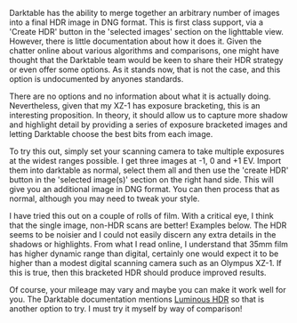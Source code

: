 Darktable has the ability to merge together an arbitrary number of images into a final HDR image in DNG format. This is first class support, via a 'Create HDR' button in the 'selected images' section on the lighttable view. However, there is little documentation about how it does it. Given the chatter online about various algorithms and comparisons, one might have thought that the Darktable team would be keen to share their HDR strategy or even offer some options. As it stands now, that is not the case, and this option is undocumented by anyones standards.

There are no options and no information about what it is actually doing. Nevertheless, given that my XZ-1 has exposure bracketing, this is an interesting proposition. In theory, it should allow us to capture more shadow and highlight detail by providing a series of exposure bracketed images and letting Darktable choose the best bits from each image. 

To try this out, simply set your scanning camera to take multiple exposures at the widest ranges possible. I get three images at -1, 0 and +1 EV. Import them into darktable as normal, select them all and then use the 'create HDR' button in the 'selected image(s)' section on the right hand side. This will give you an additional image in DNG format. You can then process that as normal, although you may need to tweak your style.

I have tried this out on a couple of rolls of film. With a critical eye, I think that the single image, non-HDR scans are better! Examples below. The HDR seems to be noisier and I could not easily discern any extra details in the shadows or highlights. From what I read online, I understand that 35mm film has higher dynamic range than digital, certainly one would expect it to be higher than a modest digital scanning camera such as an Olympus XZ-1. If this is true, then this bracketed HDR should produce improved results.

Of course, your mileage may vary and maybe you can make it work well for you. The Darktable documentation mentions [Luminous HDR](http://qtpfsgui.sourceforge.net/) so that is another option to try. I must try it myself by way of comparison!
